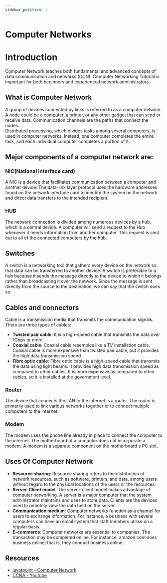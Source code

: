 ```yaml
---
sidebar_position: 2
---
```


# Computer Networks

# Introduction
Computer Network teaches both fundamental and advanced concepts of data communication and networks (DCN). Computer Networking Tutorial is important for both beginners and experienced network administrators.

## What is Computer Network
A group of devices connected by links is referred to as a computer network. A node could be a computer, a printer, or any other gadget that can send or receive data. Communication channels are the paths that connect the nodes.  
Distributed processing, which divides tasks among several computers, is used in computer networks. Instead, one computer completes the entire task, and each individual computer completes a portion of it.  

## Major components of a computer network are:
### NIC(National interface card)
A NIC is a device that facilitates communication between a computer and another device. The data-link layer protocol uses the hardware addresses found on the network interface card to identify the system on the network and direct data transfers to the intended recipient.  

### HUB
The network connection is divided among numerous devices by a hub, which is a central device. A computer will send a request to the Hub whenever it needs information from another computer. This request is sent out to all of the connected computers by the hub.

## Switches
A switch is a networking tool that gathers every device on the network so that data can be transferred to another device. A switch is preferable to a hub because it sends the message directly to the device to which it belongs rather than broadcasting it over the network. Since the message is sent directly from the source to the destination, we can say that the switch does so.  

## Cables and connectors
Cable is a transmission media that transmits the communication signals. There are three types of cables:

- **Twisted pair cable**: It is a high-speed cable that transmits the data over 1Gbps or more.
- **Coaxial cable**: Coaxial cable resembles like a TV installation cable. Coaxial cable is more expensive than twisted pair cable, but it provides the high data transmission speed.
- **Fibre optic cable**: Fibre optic cable is a high-speed cable that transmits the data using light beams. It provides high data transmission speed as compared to other cables. It is more expensive as compared to other cables, so it is installed at the government level.

### Router
The device that connects the LAN to the internet is a router. The router is primarily used to link various networks together or to connect multiple computers to the internet.  

### Modem
The modem uses the phone line already in place to connect the computer to the internet. The motherboard of a computer does not incorporate a modem. A modem is a separate component on the motherboard's PC slot.

## Uses Of Computer Network
- **Resource sharing**: Resource sharing refers to the distribution of network resources, such as software, printers, and data, among users without regard to the physical locations of the users or the resources.
- **Server-Client model**: The server-client model makes advantage of computer networking. A server is a major computer that the system administrator maintains and uses to store data. Clients are the devices used to remotely view the data held on the server.
- **Communication medium**: Computer networks function as a channel for users to exchange information. For instance, a business with several computers can have an email system that staff members utilise on a regular basis.
- **E-commerce**: Computer networks are essential to companies. The transaction may be completed online. For instance, amazon.com does business online; that is, they conduct business online.

## Resources
- [javatpoint - Computer Network](https://www.javatpoint.com/computer-network-tutorial)
- [CCNA - Youtube](https://www.youtube.com/watch?v=rv3QK2UquxM&t=0s)

